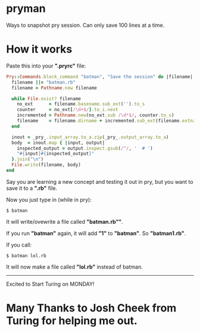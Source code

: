 # pryman
Ways to snapshot pry session. Can only save 100 lines at a time.

# How it works

Paste this into your **".pryrc"** file:

```ruby
Pry::Commands.block_command "batman", "Save the session" do |filename|
  filename ||= "batman.rb"
  filename = Pathname.new filename

  while File.exist? filename
    no_ext      = filename.basename.sub_ext('').to_s
    counter     = no_ext[/\d+$/].to_i.next
    incremented = Pathname.new(no_ext.sub /\d*$/, counter.to_s)
    filename    = filename.dirname + incremented.sub_ext(filename.extname)
  end

  inout = _pry_.input_array.to_a.zip(_pry_.output_array.to_a)
  body  = inout.map { |input, output|
    inspected_output = output.inspect.gsub(/^/, '  # ')
    "#{input}#{inspected_output}"
  }.join("\n")
  File.write(filename, body)
end
```

Say you are learning a new concept and testing it out in pry, but you want to save it to a **".rb"** file.

Now you just type in (while in pry):

    $ batman

It will write/ovewrite a file called **"batman.rb""**.

If you run **"batman"** again, it will add **"1"** to **"batman"**. So **"batman1.rb"**.

If you call: 

    $ batman lol.rb

It will now make a file called **"lol.rb"** instead of batman.

----------------------------------------------------------------------------------------

Excited to Start Turing on MONDAY!

# Many Thanks to Josh Cheek from Turing for helping me out.

